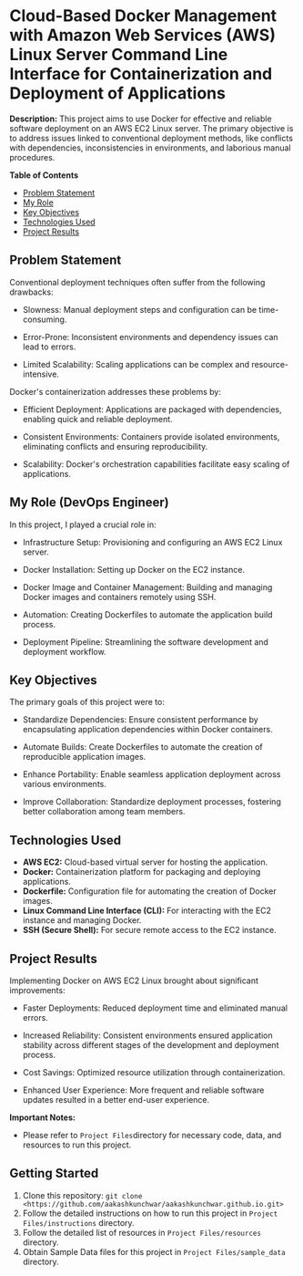 # Cloud-Based Docker Management with Amazon Web Services (AWS) Linux Server Command Line Interface for Containerization and Deployment of Applications

**Description:**
This project aims to use Docker for effective and reliable software deployment on an AWS EC2 Linux server. The primary objective is to address issues linked to conventional deployment methods, like conflicts with dependencies, inconsistencies in environments, and laborious manual procedures.

**Table of Contents**
* [Problem Statement](#problem-statement)
* [My Role](#my-role)
* [Key Objectives](#key-objectives)
* [Technologies Used](#technologies-used)
* [Project Results](#project-results)

## Problem Statement
Conventional deployment techniques often suffer from the following drawbacks:

* Slowness: Manual deployment steps and configuration can be time-consuming.

* Error-Prone: Inconsistent environments and dependency issues can lead to errors.

* Limited Scalability: Scaling applications can be complex and resource-intensive.

Docker's containerization addresses these problems by:

* Efficient Deployment: Applications are packaged with dependencies, enabling quick and reliable deployment.

* Consistent Environments: Containers provide isolated environments, eliminating conflicts and ensuring reproducibility.

* Scalability: Docker's orchestration capabilities facilitate easy scaling of applications.

## My Role (DevOps Engineer)
In this project, I played a crucial role in:

* Infrastructure Setup: Provisioning and configuring an AWS EC2 Linux server.

* Docker Installation: Setting up Docker on the EC2 instance.

* Docker Image and Container Management: Building and managing Docker images and containers remotely using SSH.

* Automation: Creating Dockerfiles to automate the application build process.

* Deployment Pipeline: Streamlining the software development and deployment workflow.

## Key Objectives
The primary goals of this project were to:

* Standardize Dependencies: Ensure consistent performance by encapsulating application dependencies within Docker containers.

* Automate Builds: Create Dockerfiles to automate the creation of reproducible application images.

* Enhance Portability: Enable seamless application deployment across various environments.

* Improve Collaboration: Standardize deployment processes, fostering better collaboration among team members.

## Technologies Used
* **AWS EC2:**  Cloud-based virtual server for hosting the application.
* **Docker:** Containerization platform for packaging and deploying applications.
* **Dockerfile:** Configuration file for automating the creation of Docker images.
* **Linux Command Line Interface (CLI):** For interacting with the EC2 instance and managing Docker.
* **SSH (Secure Shell):** For secure remote access to the EC2 instance.

## Project Results
Implementing Docker on AWS EC2 Linux brought about significant improvements:

* Faster Deployments: Reduced deployment time and eliminated manual errors.

* Increased Reliability: Consistent environments ensured application stability across different stages of the development and deployment process.

* Cost Savings: Optimized resource utilization through containerization.

* Enhanced User Experience: More frequent and reliable software updates resulted in a better end-user experience.


**Important Notes:**
* Please refer to `Project Files`directory for necessary code, data, and resources to run this project.

## Getting Started

1.  Clone this repository: `git clone <https://github.com/aakashkunchwar/aakashkunchwar.github.io.git>`
2.  Follow the detailed instructions on how to run this project in `Project Files/instructions` directory.
3.  Follow the detailed list of resources in  `Project Files/resources` directory.
4.  Obtain Sample Data files for this project in `Project Files/sample_data` directory.


